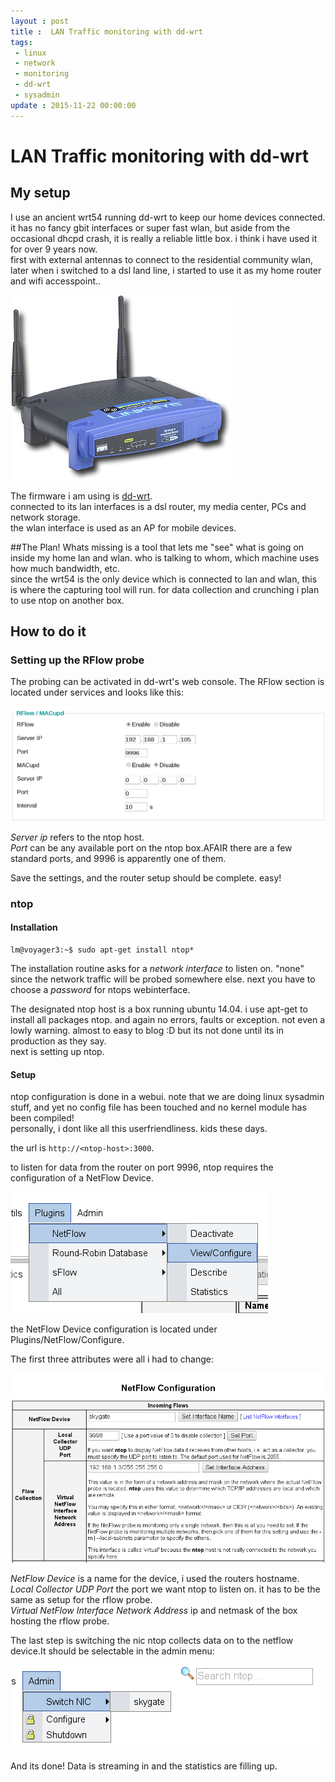 ```yaml
---
layout : post
title :  LAN Traffic monitoring with dd-wrt
tags:
 - linux
 - network
 - monitoring
 - dd-wrt
 - sysadmin
update : 2015-11-22 00:00:00
---
```


# LAN Traffic monitoring with dd-wrt

## My setup
I use an ancient wrt54 running dd-wrt to keep our home devices connected. it has no fancy gbit interfaces or super fast wlan, but aside from the occasional dhcpd crash, it is really a reliable little box. 
i think i have used it for over 9 years now.  
first with external antennas to connect to the residential community wlan, later when i switched to a dsl land line, i started to use it as my home router and wifi accesspoint..

![Linksys WRT-54G](/assets/wrt54.jpg)

The firmware i am using is [dd-wrt](www.dd-wrt.com).  
connected to its lan interfaces is a dsl router, my media center, PCs and network storage.  
the wlan interface is used as an AP for mobile devices.

##The Plan!
Whats missing is a tool that lets me "see" what is going on inside my home lan and wlan. who is talking to whom, which machine uses how much bandwidth, etc.   
since the wrt54 is the only device which is connected to lan and wlan, this is where the capturing tool will run. 
for data collection and crunching i plan to use ntop on another box.

## How to do it

### Setting up the RFlow probe
The probing can be activated in dd-wrt's web console. The RFlow section is located under services and looks like this:

![RFlow configuration via dd-wrt web console](/assets/dd-wrt-admin-rflow-section.png)

*Server ip* refers to the ntop host.   
*Port* can be any available port on the ntop box.AFAIR there are a few standard ports, and 9996 is apparently one of them.

Save the settings, and the router setup should be complete. easy!

### ntop

#### Installation

```
lm@voyager3:~$ sudo apt-get install ntop*
```

The installation routine asks for a *network interface* to listen on. "none" since the network traffic will be probed somewhere else. next you have to choose a *password* for ntops webinterface.

The designated ntop host is a box running ubuntu 14.04. i use apt-get to install all packages ntop. and again no errors, faults or exception. not even a lowly warning.
almost to easy to blog :D but its not done until its in production as they say.  
next is setting up ntop.

#### Setup

ntop configuration is done in a webui. note that we are doing linux sysadmin stuff, and yet no config file has been touched and no kernel module has been compiled!  
personally, i dont like all this userfriendliness. kids these days.
 
the url is ``http://<ntop-host>:3000``.  

to listen for data from the router on port 9996, ntop requires the configuration of a NetFlow Device. 
 
![the NetFlow Device configuration is located under Plugins/NetFlow/Configure](/assets/ntop-plugin-menu.png)

the NetFlow Device configuration is located under Plugins/NetFlow/Configure.

The first three attributes were all i had to change:

![the NetFlow Device configuration form](/assets/ntop-netflow-configuration.png)

*NetFlow Device* is a name for the device, i used the routers hostname.  
*Local Collector UDP Port* the port we want ntop to listen on. it has to be the same as setup for the rflow probe.  
*Virtual NetFlow Interface Network Address* ip and netmask of the box hosting the rflow probe.  


The last step is switching the nic ntop collects data on to the netflow device.It should be selectable in the admin menu:

![the NetFlow Device configuration form](/assets/ntop-switch-nic.png)


And its done! Data is streaming in and the statistics are filling up.


